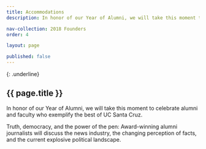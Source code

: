 ```yaml
---
title: Accommodations
description: In honor of our Year of Alumni, we will take this moment to celebrate alumni and faculty who exemplify the best of UC Santa Cruz

nav-collection: 2018 Founders
order: 4

layout: page

published: false
---
```

{: .underline}
## {{ page.title }}

In honor of our Year of Alumni, we will take this moment to celebrate alumni and faculty who exemplify the best of UC Santa Cruz.

Truth, democracy, and the power of the pen: Award-winning alumni journalists will discuss the news industry, the changing perception of facts, and the current explosive political landscape.

